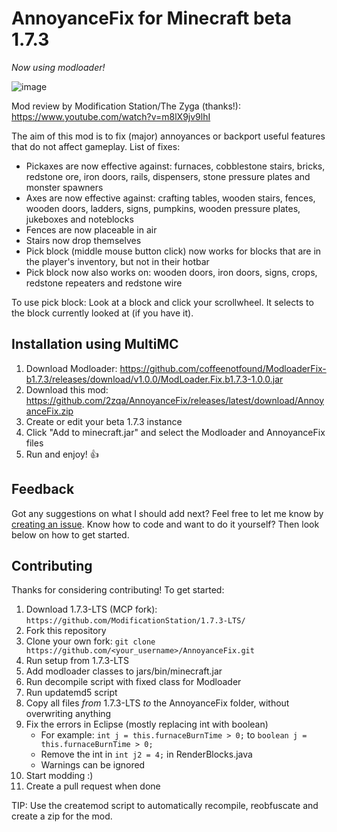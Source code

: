 # AnnoyanceFix for Minecraft beta 1.7.3
_Now using modloader!_

![image](https://i.imgur.com/TyufQHz.jpg)

Mod review by Modification Station/The Zyga (thanks!): https://www.youtube.com/watch?v=m8lX9jv9lhI

The aim of this mod is to fix (major) annoyances or backport useful features that do not affect gameplay. List of fixes:

- Pickaxes are now effective against: furnaces, cobblestone stairs, bricks, redstone ore, iron doors, rails, dispensers, stone pressure plates and monster spawners
- Axes are now effective against: crafting tables, wooden stairs, fences, wooden doors, ladders, signs, pumpkins, wooden pressure plates, jukeboxes and noteblocks
- Fences are now placeable in air
- Stairs now drop themselves
- Pick block (middle mouse button click) now works for blocks that are in the player's inventory, but not in their hotbar
- Pick block now also works on: wooden doors, iron doors, signs, crops, redstone repeaters and redstone wire

To use pick block: Look at a block and click your scrollwheel. It selects to the block currently looked at (if you have it).

## Installation using MultiMC

1. Download Modloader: https://github.com/coffeenotfound/ModloaderFix-b1.7.3/releases/download/v1.0.0/ModLoader.Fix.b1.7.3-1.0.0.jar
2. Download this mod: https://github.com/2zqa/AnnoyanceFix/releases/latest/download/AnnoyanceFix.zip
3. Create or edit your beta 1.7.3 instance
4. Click "Add to minecraft.jar" and select the Modloader and AnnoyanceFix files
6. Run and enjoy! 👍

## Feedback

Got any suggestions on what I should add next? Feel free to let me know by [creating an issue](https://github.com/2zqa/AnnoyanceFix/issues/new). Know how to code and want to do it yourself? Then look below on how to get started.

## Contributing
Thanks for considering contributing! To get started:

1. Download 1.7.3-LTS (MCP fork): `https://github.com/ModificationStation/1.7.3-LTS/`
2. Fork this repository
3. Clone your own fork: `git clone https://github.com/<your_username>/AnnoyanceFix.git`
4. Run setup from 1.7.3-LTS
5. Add modloader classes to jars/bin/minecraft.jar
6. Run decompile script with fixed class for Modloader
7. Run updatemd5 script
8. Copy all files _from_ 1.7.3-LTS _to_ the AnnoyanceFix folder, without overwriting anything
9. Fix the errors in Eclipse (mostly replacing int with boolean)
   * For example: `int j = this.furnaceBurnTime > 0;` to `boolean j = this.furnaceBurnTime > 0;`
   * Remove the int in `int j2 = 4;` in RenderBlocks.java
   * Warnings can be ignored
10. Start modding :)
11. Create a pull request when done

TIP: Use the createmod script to automatically recompile, reobfuscate and create a zip for the mod.
